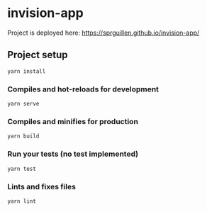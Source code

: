 # invision-app

Project is deployed here: https://sprguillen.github.io/invision-app/

## Project setup
```
yarn install
```

### Compiles and hot-reloads for development
```
yarn serve
```

### Compiles and minifies for production
```
yarn build
```

### Run your tests (no test implemented)
```
yarn test
```

### Lints and fixes files
```
yarn lint
```
